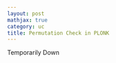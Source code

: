 ```yaml
---
layout: post
mathjax: true
category: uc
title: Permutation Check in PLONK
---
```


Temporarily Down

